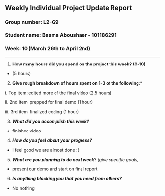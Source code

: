 ## Weekly Individual Project Update Report
### Group number: L2-G9
### Student name: Basma Aboushaer - 101186291
### Week: 10 (March 26th to April 2nd)
___
1. **How many hours did you spend on the project this week? (0-10)**
- (5 hours)
  
2. **Give rough breakdown of hours spent on 1-3 of the following:***

i. Top item: edited more of the final video (2.5 hours)

ii. 2nd item: prepped for final demo  (1 hour) 

iii. 3rd item: finalized coding (1 hour)
  
3. ***What did you accomplish this week?*** 
- finished video 
  
4. ***How do you feel about your progress?***
- I feel good we are almost done :(
  
5. ***What are you planning to do next week***? _(give specific goals)_
  - present our demo and start on final report
 
6. ***Is anything blocking you that you need from others?***
  - No nothing 


